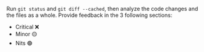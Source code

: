 Run `git status` and `git diff --cached`, then analyze the code changes and the files as a whole.
Provide feedback in the 3 following sections:
- Critical ❌
- Minor 🟡
- Nits 🟢
